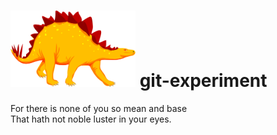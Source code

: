 # <img src="./dino.png" alt="git-experiment" width="200" /> git-experiment

For there is none of you so mean and base   
That hath not noble luster in your eyes.